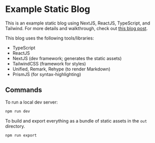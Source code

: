 # Example Static Blog

This is an example static blog using NextJS, ReactJS, TypeScript, and Tailwind. For more details and walkthrough, check out [this blog post](https://www.alexandergraham.dev/posts/build-a-static-blog.html).

This blog uses the following tools/libraries:

- TypeScript
- ReactJS
- NextJS (dev framework; generates the static assets)
- TailwindCSS (framework for styles)
- Unified, Remark, Rehype (to render Markdown)
- PrismJS (for syntax-highlighting)

## Commands

To run a local dev server:

```bash
npm run dev
```

To build and export everything as a bundle of static assets in the `out` directory.

```
npm run export
```
